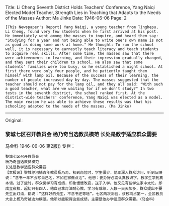 Title: Li Cheng Seventh District Holds Teachers' Conference, Yang Naiqi Elected Model Teacher, Strength Lies in Teaching that Adapts to the Needs of the Masses
Author: Ma Jinke
Date: 1946-06-06
Page: 2

    [This Newspaper's Report] Yang Naiqi, a young teacher from Tinghepu, Li Cheng, found very few students when he first arrived at his post. He immediately went among the masses to inquire, and heard them say: "Studying for a year and not being able to write one's own name is not as good as doing some work at home." He thought: To run the school well, it is necessary to earnestly teach literacy and teach students to acquire real skills. After some time, the masses saw that there were achievements in learning, and their impression gradually changed, and they sent their children to school. He also saw that some students' families were too busy, so he established a night school. At first there were only four people, and he patiently taught them himself with lamp oil. Because of the success of their learning, the number of people increased day by day. The masses suggested that the teacher should not pay for the lamp oil, and they all said: "With such a good teacher, what are we waiting for if we don't study?" In two tests in the seventh district, the school ranked first. At the district-wide teachers' conference, Yang Naiqi was elected as a model. The main reason he was able to achieve these results was that his schooling adapted to the needs of the masses. (Ma Jinke)



<hr /> 

Original: 


### 黎城七区召开教员会  杨乃奇当选教员模范  长处是教学适应群众需要
马金科
1946-06-06
第2版()
专栏：

    黎城七区召开教员会
    杨乃奇当选教员模范
    长处是教学适应群众需要
    【本报讯】黎城停河铺青年教员杨乃奇，初到岗位时，学生很少，他即深入群众访问，听到反映说：“念书一年不会写自己名，不如在家做点活”。他想：要办好必需认真教识字，教学生学到真本领。过了些时，群众见学习有成绩，印象慢慢改变，送子入学。他又见有些学生家中太忙，即成立夜校，起初只有四人，他自己拿灯油耐心教，学习有成绩，人数一天天加多，群众提出不要先生出灯油，都说：“这样好的先生，不念书还等啥”。七区两次测验，该校均占第一，全区教员大会上杨乃奇被选为模范。他所以能取得这些成绩，主要是他办学适应群众需要。（马金科）
